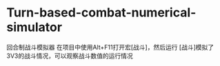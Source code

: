 # Turn-based-combat-numerical-simulator
回合制战斗模拟器
在项目中使用Alt+F11打开宏[战斗]，然后运行
[战斗]模拟了3V3的战斗情况，可以观察战斗数值的运行情况
